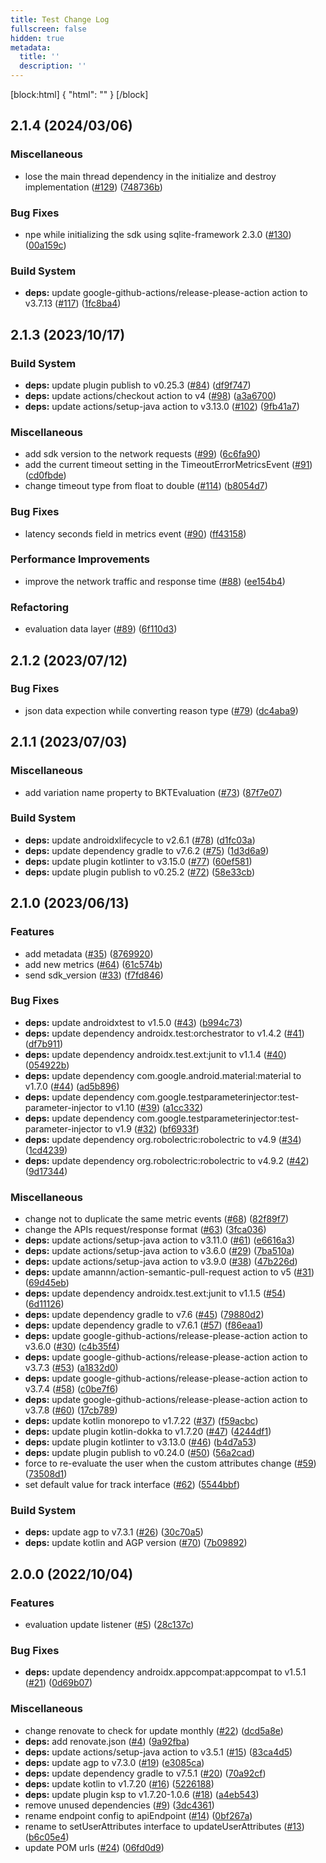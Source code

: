 ```yaml
---
title: Test Change Log
fullscreen: false
hidden: true
metadata:
  title: ''
  description: ''
---
```

[block:html]
{
  "html": "<style>\n  {`\n    h2:not(:first-of-type) {\n      border-top: 2px solid #ddd7e9;\n      padding-top: 40px;\n    }\n  `}\n</style>"
}
[/block]




## 2.1.4 (2024/03/06)

### Miscellaneous

- lose the main thread dependency in the initialize and destroy implementation ([#129](https://github.com/bucketeer-io/android-client-sdk/issues/129)) ([748736b](https://github.com/bucketeer-io/android-client-sdk/commit/748736b07ccbd5c478a4ecd2876f2be6667ff56c))

### Bug Fixes

- npe while initializing the sdk using sqlite-framework 2.3.0 ([#130](https://github.com/bucketeer-io/android-client-sdk/issues/130)) ([00a159c](https://github.com/bucketeer-io/android-client-sdk/commit/00a159ca190ca6718c14218d6814be7444ea760f))

### Build System

- **deps:** update google-github-actions/release-please-action action to v3.7.13 ([#117](https://github.com/bucketeer-io/android-client-sdk/issues/117)) ([1fc8ba4](https://github.com/bucketeer-io/android-client-sdk/commit/1fc8ba4931f6a0c6e9194a4125b474d3b20cb59d))

## 2.1.3 (2023/10/17)

### Build System

- **deps:** update plugin publish to v0.25.3 ([#84](https://github.com/bucketeer-io/android-client-sdk/issues/84)) ([df9f747](https://github.com/bucketeer-io/android-client-sdk/commit/df9f74760fd182735237f7d6c45cebe9d3444117))
- **deps:** update actions/checkout action to v4 ([#98](https://github.com/bucketeer-io/android-client-sdk/issues/98)) ([a3a6700](https://github.com/bucketeer-io/android-client-sdk/commit/a3a6700a6160659685b7e901e9b062cf5f8b368d))
- **deps:** update actions/setup-java action to v3.13.0 ([#102](https://github.com/bucketeer-io/android-client-sdk/issues/102)) ([9fb41a7](https://github.com/bucketeer-io/android-client-sdk/commit/9fb41a7819bf145addb96f7c301531f01b0dbfb4))

### Miscellaneous

- add sdk version to the network requests ([#99](https://github.com/bucketeer-io/android-client-sdk/issues/99)) ([6c6fa90](https://github.com/bucketeer-io/android-client-sdk/commit/6c6fa90b8df78800a45ffeb3db990ba72f7aac38))
- add the current timeout setting in the TimeoutErrorMetricsEvent ([#91](https://github.com/bucketeer-io/android-client-sdk/issues/91)) ([cd0fbde](https://github.com/bucketeer-io/android-client-sdk/commit/cd0fbde4d5697ad981fa9a1dd0cca6bd54872e00))
- change timeout type from float to double ([#114](https://github.com/bucketeer-io/android-client-sdk/issues/114)) ([b8054d7](https://github.com/bucketeer-io/android-client-sdk/commit/b8054d7134b3f597c1b45d9da726dd615ee46092))

### Bug Fixes

- latency seconds field in metrics event ([#90](https://github.com/bucketeer-io/android-client-sdk/issues/90)) ([ff43158](https://github.com/bucketeer-io/android-client-sdk/commit/ff43158ee84541a4184d1787023214bb047d0b75))

### Performance Improvements

- improve the network traffic and response time ([#88](https://github.com/bucketeer-io/android-client-sdk/issues/88)) ([ee154b4](https://github.com/bucketeer-io/android-client-sdk/commit/ee154b49f3e9cea7d71cf12bdf5c5982b7fd5131))

### Refactoring

- evaluation data layer ([#89](https://github.com/bucketeer-io/android-client-sdk/issues/89)) ([6f110d3](https://github.com/bucketeer-io/android-client-sdk/commit/6f110d36f323137f4a9956980c39646f6df6df76))

## 2.1.2 (2023/07/12)

### Bug Fixes

- json data expection while converting reason type ([#79](https://github.com/bucketeer-io/android-client-sdk/issues/79)) ([dc4aba9](https://github.com/bucketeer-io/android-client-sdk/commit/dc4aba9a4c0671bc990f211f5bdbb1a209c118d6))

## 2.1.1 (2023/07/03)

### Miscellaneous

- add variation name property to BKTEvaluation ([#73](https://github.com/bucketeer-io/android-client-sdk/issues/73)) ([87f7e07](https://github.com/bucketeer-io/android-client-sdk/commit/87f7e07e14a13dd40ac5d8fe9a39685912a8eedb))

### Build System

- **deps:** update androidxlifecycle to v2.6.1 ([#78](https://github.com/bucketeer-io/android-client-sdk/issues/78)) ([d1fc03a](https://github.com/bucketeer-io/android-client-sdk/commit/d1fc03adf09ad482ff07ecf9ef1e662e48fcb479))
- **deps:** update dependency gradle to v7.6.2 ([#75](https://github.com/bucketeer-io/android-client-sdk/issues/75)) ([1d3d6a9](https://github.com/bucketeer-io/android-client-sdk/commit/1d3d6a97f58eef5157e8c1c2b118deed4b6f756a))
- **deps:** update plugin kotlinter to v3.15.0 ([#77](https://github.com/bucketeer-io/android-client-sdk/issues/77)) ([60ef581](https://github.com/bucketeer-io/android-client-sdk/commit/60ef581f85c664cea660b7deb2619f1816558b47))
- **deps:** update plugin publish to v0.25.2 ([#72](https://github.com/bucketeer-io/android-client-sdk/issues/72)) ([58e33cb](https://github.com/bucketeer-io/android-client-sdk/commit/58e33cb6bc8b94b30bec91c7bb8a61023a9bee8e))

## 2.1.0 (2023/06/13)

### Features

- add metadata ([#35](https://github.com/bucketeer-io/android-client-sdk/issues/35)) ([8769920](https://github.com/bucketeer-io/android-client-sdk/commit/8769920d0c2bf4be34f37fadc1fcc152d3140846))
- add new metrics ([#64](https://github.com/bucketeer-io/android-client-sdk/issues/64)) ([61c574b](https://github.com/bucketeer-io/android-client-sdk/commit/61c574bce617577f18ca3656a73b4f9c1ebbb674))
- send sdk_version ([#33](https://github.com/bucketeer-io/android-client-sdk/issues/33)) ([f7fd846](https://github.com/bucketeer-io/android-client-sdk/commit/f7fd846b4821bb93564969a3117cef060a371306))

### Bug Fixes

- **deps:** update androidxtest to v1.5.0 ([#43](https://github.com/bucketeer-io/android-client-sdk/issues/43)) ([b994c73](https://github.com/bucketeer-io/android-client-sdk/commit/b994c7312cdf35941304b2d4cc8a637538adcb0e))
- **deps:** update dependency androidx.test:orchestrator to v1.4.2 ([#41](https://github.com/bucketeer-io/android-client-sdk/issues/41)) ([df7b911](https://github.com/bucketeer-io/android-client-sdk/commit/df7b91185ff0ef53bb87eea6cccbcad4ab7fbe3b))
- **deps:** update dependency androidx.test.ext:junit to v1.1.4 ([#40](https://github.com/bucketeer-io/android-client-sdk/issues/40)) ([054922b](https://github.com/bucketeer-io/android-client-sdk/commit/054922bf0d137526687ce071cb6077c200a81033))
- **deps:** update dependency com.google.android.material:material to v1.7.0 ([#44](https://github.com/bucketeer-io/android-client-sdk/issues/44)) ([ad5b896](https://github.com/bucketeer-io/android-client-sdk/commit/ad5b8962a81ffd2cc7f6c14125748a32395ed0a1))
- **deps:** update dependency com.google.testparameterinjector:test-parameter-injector to v1.10 ([#39](https://github.com/bucketeer-io/android-client-sdk/issues/39)) ([a1cc332](https://github.com/bucketeer-io/android-client-sdk/commit/a1cc3322d685bcf1de93e9b5513f816944aed7f1))
- **deps:** update dependency com.google.testparameterinjector:test-parameter-injector to v1.9 ([#32](https://github.com/bucketeer-io/android-client-sdk/issues/32)) ([bf6933f](https://github.com/bucketeer-io/android-client-sdk/commit/bf6933f46bd17e2bca6888960f47fcf74003dbef))
- **deps:** update dependency org.robolectric:robolectric to v4.9 ([#34](https://github.com/bucketeer-io/android-client-sdk/issues/34)) ([1cd4239](https://github.com/bucketeer-io/android-client-sdk/commit/1cd4239ba36f7f7db3b8e5bf2e7a6767d1dd528b))
- **deps:** update dependency org.robolectric:robolectric to v4.9.2 ([#42](https://github.com/bucketeer-io/android-client-sdk/issues/42)) ([9d17344](https://github.com/bucketeer-io/android-client-sdk/commit/9d1734432ff496dbccd4fc4866346794760f828b))

### Miscellaneous

- change not to duplicate the same metric events ([#68](https://github.com/bucketeer-io/android-client-sdk/issues/68)) ([82f89f7](https://github.com/bucketeer-io/android-client-sdk/commit/82f89f7cebca9972a5e76b25308722f65f9680c7))
- change the APIs request/response format ([#63](https://github.com/bucketeer-io/android-client-sdk/issues/63)) ([3fca036](https://github.com/bucketeer-io/android-client-sdk/commit/3fca0362e03e0fd6f49f7b811ce461a64946bc8d))
- **deps:** update actions/setup-java action to v3.11.0 ([#61](https://github.com/bucketeer-io/android-client-sdk/issues/61)) ([e6616a3](https://github.com/bucketeer-io/android-client-sdk/commit/e6616a36e83d5165496920da434853d734a6d8aa))
- **deps:** update actions/setup-java action to v3.6.0 ([#29](https://github.com/bucketeer-io/android-client-sdk/issues/29)) ([7ba510a](https://github.com/bucketeer-io/android-client-sdk/commit/7ba510ae1c8a4126dab95185317cde14383baeb8))
- **deps:** update actions/setup-java action to v3.9.0 ([#38](https://github.com/bucketeer-io/android-client-sdk/issues/38)) ([47b226d](https://github.com/bucketeer-io/android-client-sdk/commit/47b226d74859d162b2fa3447c15653705b89bb53))
- **deps:** update amannn/action-semantic-pull-request action to v5 ([#31](https://github.com/bucketeer-io/android-client-sdk/issues/31)) ([69d45eb](https://github.com/bucketeer-io/android-client-sdk/commit/69d45ebcb7e6888800e3a3e1e294d1385e32a128))
- **deps:** update dependency androidx.test.ext:junit to v1.1.5 ([#54](https://github.com/bucketeer-io/android-client-sdk/issues/54)) ([6d11126](https://github.com/bucketeer-io/android-client-sdk/commit/6d111260ca9a9ff79465de96265ea634c38f7376))
- **deps:** update dependency gradle to v7.6 ([#45](https://github.com/bucketeer-io/android-client-sdk/issues/45)) ([79880d2](https://github.com/bucketeer-io/android-client-sdk/commit/79880d25ca09a42c58d0715e0e65441309324deb))
- **deps:** update dependency gradle to v7.6.1 ([#57](https://github.com/bucketeer-io/android-client-sdk/issues/57)) ([f86eaa1](https://github.com/bucketeer-io/android-client-sdk/commit/f86eaa1fb6735bce434fa3218a8ed8c7cfaad3f6))
- **deps:** update google-github-actions/release-please-action action to v3.6.0 ([#30](https://github.com/bucketeer-io/android-client-sdk/issues/30)) ([c4b35f4](https://github.com/bucketeer-io/android-client-sdk/commit/c4b35f49bc98c37e4f83e14dbfc6abfb6e8a6646))
- **deps:** update google-github-actions/release-please-action action to v3.7.3 ([#53](https://github.com/bucketeer-io/android-client-sdk/issues/53)) ([a1832d0](https://github.com/bucketeer-io/android-client-sdk/commit/a1832d0cea9b05bd018f0277fa596c3ab0272308))
- **deps:** update google-github-actions/release-please-action action to v3.7.4 ([#58](https://github.com/bucketeer-io/android-client-sdk/issues/58)) ([c0be7f6](https://github.com/bucketeer-io/android-client-sdk/commit/c0be7f69519d4dc53079af277394e5ad1d35e045))
- **deps:** update google-github-actions/release-please-action action to v3.7.8 ([#60](https://github.com/bucketeer-io/android-client-sdk/issues/60)) ([17cb789](https://github.com/bucketeer-io/android-client-sdk/commit/17cb789fd068f637099827374600cf3eb3e6d723))
- **deps:** update kotlin monorepo to v1.7.22 ([#37](https://github.com/bucketeer-io/android-client-sdk/issues/37)) ([f59acbc](https://github.com/bucketeer-io/android-client-sdk/commit/f59acbc4a44d28a361551b399c77dfbe3935b95e))
- **deps:** update plugin kotlin-dokka to v1.7.20 ([#47](https://github.com/bucketeer-io/android-client-sdk/issues/47)) ([4244df1](https://github.com/bucketeer-io/android-client-sdk/commit/4244df110757108a9a9ebab0897a1fd4c67d92ad))
- **deps:** update plugin kotlinter to v3.13.0 ([#46](https://github.com/bucketeer-io/android-client-sdk/issues/46)) ([b4d7a53](https://github.com/bucketeer-io/android-client-sdk/commit/b4d7a532be7b1b7bb74b5fc375ff202a8b941f1c))
- **deps:** update plugin publish to v0.24.0 ([#50](https://github.com/bucketeer-io/android-client-sdk/issues/50)) ([56a2cad](https://github.com/bucketeer-io/android-client-sdk/commit/56a2cad4912fa9dcf1e6b19d8d5acfe1af442df5))
- force to re-evaluate the user when the custom attributes change ([#59](https://github.com/bucketeer-io/android-client-sdk/issues/59)) ([73508d1](https://github.com/bucketeer-io/android-client-sdk/commit/73508d1642da3c6db052f66a7471032aad56c269))
- set default value for track interface ([#62](https://github.com/bucketeer-io/android-client-sdk/issues/62)) ([5544bbf](https://github.com/bucketeer-io/android-client-sdk/commit/5544bbfb5dd127a8d2058f5112734543270b2156))

### Build System

- **deps:** update agp to v7.3.1 ([#26](https://github.com/bucketeer-io/android-client-sdk/issues/26)) ([30c70a5](https://github.com/bucketeer-io/android-client-sdk/commit/30c70a5efde54ebdc8b3652fd5c7a9592b7d707b))
- **deps:** update kotlin and AGP version ([#70](https://github.com/bucketeer-io/android-client-sdk/issues/70)) ([7b09892](https://github.com/bucketeer-io/android-client-sdk/commit/7b0989223acee12ba69402395411139fdd73f044))

## 2.0.0 (2022/10/04)

### Features

- evaluation update listener ([#5](https://github.com/bucketeer-io/android-client-sdk/issues/5)) ([28c137c](https://github.com/bucketeer-io/android-client-sdk/commit/28c137c184053405c759c7e30c912cf27e9fc119))

### Bug Fixes

- **deps:** update dependency androidx.appcompat:appcompat to v1.5.1 ([#21](https://github.com/bucketeer-io/android-client-sdk/issues/21)) ([0d69b07](https://github.com/bucketeer-io/android-client-sdk/commit/0d69b0765c56059bdd809bb6a9f171a8ce4fa3ef))

### Miscellaneous

- change renovate to check for update monthly ([#22](https://github.com/bucketeer-io/android-client-sdk/issues/22)) ([dcd5a8e](https://github.com/bucketeer-io/android-client-sdk/commit/dcd5a8e37d693f17eedf83858d86ca825c1976b8))
- **deps:** add renovate.json ([#4](https://github.com/bucketeer-io/android-client-sdk/issues/4)) ([9a92fba](https://github.com/bucketeer-io/android-client-sdk/commit/9a92fba6c9a6f103589ebd9188958a62455c0298))
- **deps:** update actions/setup-java action to v3.5.1 ([#15](https://github.com/bucketeer-io/android-client-sdk/issues/15)) ([83ca4d5](https://github.com/bucketeer-io/android-client-sdk/commit/83ca4d5cac652f39af2a15c6b26fd956c4af5d73))
- **deps:** update agp to v7.3.0 ([#19](https://github.com/bucketeer-io/android-client-sdk/issues/19)) ([e3085ca](https://github.com/bucketeer-io/android-client-sdk/commit/e3085caa30cfc6a376ac878e4d5967461f9b5552))
- **deps:** update dependency gradle to v7.5.1 ([#20](https://github.com/bucketeer-io/android-client-sdk/issues/20)) ([70a92cf](https://github.com/bucketeer-io/android-client-sdk/commit/70a92cfd4f15eba00b8d4197e317eed343334471))
- **deps:** update kotlin to v1.7.20 ([#16](https://github.com/bucketeer-io/android-client-sdk/issues/16)) ([5226188](https://github.com/bucketeer-io/android-client-sdk/commit/522618823b3196568a44c24caf5914264d064f80))
- **deps:** update plugin ksp to v1.7.20-1.0.6 ([#18](https://github.com/bucketeer-io/android-client-sdk/issues/18)) ([a4eb543](https://github.com/bucketeer-io/android-client-sdk/commit/a4eb543f45722b681084036504ef69ae1a1aa649))
- remove unused dependencies ([#9](https://github.com/bucketeer-io/android-client-sdk/issues/9)) ([3dc4361](https://github.com/bucketeer-io/android-client-sdk/commit/3dc4361839dad1e7ce61c814cd4cf88dd12ce364))
- rename endpoint config to apiEndpoint ([#14](https://github.com/bucketeer-io/android-client-sdk/issues/14)) ([0bf267a](https://github.com/bucketeer-io/android-client-sdk/commit/0bf267a3468a67a2fc48536e64748166903a8203))
- rename to setUserAttributes interface to updateUserAttributes ([#13](https://github.com/bucketeer-io/android-client-sdk/issues/13)) ([b6c05e4](https://github.com/bucketeer-io/android-client-sdk/commit/b6c05e4d5d065eec905f242addb1a1ed3543a256))
- update POM urls ([#24](https://github.com/bucketeer-io/android-client-sdk/issues/24)) ([06fd0d9](https://github.com/bucketeer-io/android-client-sdk/commit/06fd0d91595e26581b9522a8ac04ae5b970a4b03))
